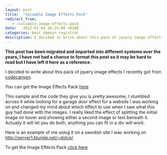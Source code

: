 ```yaml
---
layout: post
title:  "Valuable Image Effects Pack"
redirect_from:
   - /valuable-image-effects-pack
date:   2012-01-04 20:25:08 +0100
categories: best domain registrar
description: I decided to write about this pack of jquery image effects I recently got from codecanyon. You can get the Image Effects Pack...
---
```


**This post has been migrated and imported into different systems over the years, I have not had a chance to format this post so it may be hard to read but I have left it here as a reference.**

I decided to write about this pack of jquery image effects I recently got from [codecanyon](http://codecanyon.net/?ref=bigideaguy).  
  
 You can get the Image Effects Pack [here](http://codecanyon.net/item/image-effects-pack-jquery-powered/136861?ref=bigideaguy)  
  
 This sample and the code they give you is pretty awesome, I stumbled across it while looking for a garage door effect for a website I was working on and changed my mind about which effect to use when I saw what this guy had done with the images. I really liked the effect of splitting the initial image on hover and showing either a second image or text beneath it. Actually it will let you do both, anything you can fit in a div will work.  
  
 Here is an example of me using it on a swedish site I was working on <http://server1.blurple.net/~dolce/>  
  
 To get the Image Effects Pack [click here](http://codecanyon.net/item/image-effects-pack-jquery-powered/136861?ref=bigideaguy)